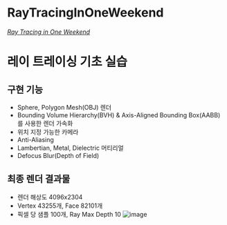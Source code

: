 # RayTracingInOneWeekend

[_Ray Tracing in One Weekend_](https://raytracing.github.io/books/RayTracingInOneWeekend.html)

# 레이 트레이싱 기초 실습

## 구현 기능
- Sphere, Polygon Mesh(OBJ) 렌더
- Bounding Volume Hierarchy(BVH) & Axis-Aligned Bounding Box(AABB)를 사용한 렌더 가속화
- 위치 지정 가능한 카메라
- Anti-Aliasing
- Lambertian, Metal, Dielectric 머티리얼
- Defocus Blur(Depth of Field)

## 최종 렌더 결과물
- 렌더 해상도 4096x2304
- Vertex 43255개, Face 82101개
- 픽셀 당 샘플 100개, Ray Max Depth 10
![image](https://github.com/snwdaaa/RayTracingInOneWeekend/blob/main/img/cornell.png?raw=true)
